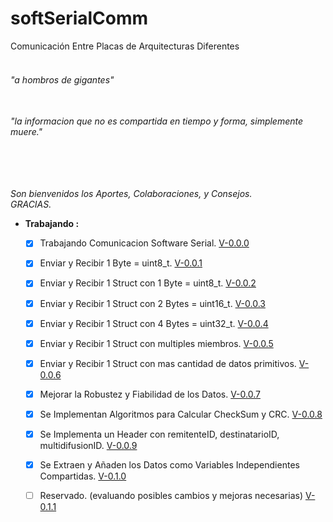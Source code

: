 # softSerialComm
Comunicación Entre Placas de Arquitecturas Diferentes 
  
###### <br> "a hombros de gigantes"  
###### <br>"la informacion que no es compartida en tiempo y forma, simplemente muere."  
###### <br>  

_Son bienvenidos los Aportes, Colaboraciones, y Consejos._  
_GRACIAS._  
  
  + __Trabajando :__  
    - [x] Trabajando Comunicacion Software Serial. [V-0.0.0](https://github.com/YoCharlyZ/softSerialComm/tree/887bb294da2a93624801aa9b457df3904cadd03a)  
    - [x] Enviar y Recibir 1 Byte = uint8_t. [V-0.0.1](https://github.com/YoCharlyZ/softSerialComm/tree/7a434fc2e448347123941b75455a69b3c336e96a)  
    - [x] Enviar y Recibir 1 Struct con 1 Byte = uint8_t. [V-0.0.2](https://github.com/YoCharlyZ/softSerialComm/tree/18c2fcd0e1deb2451b9af7b2064d4ec3ff305fda)  
    - [x] Enviar y Recibir 1 Struct con 2 Bytes = uint16_t. [V-0.0.3](https://github.com/YoCharlyZ/softSerialComm/tree/7cf0bfdd02d89aa4e187c9cc02cf86e6d8d6c69d)  
    - [x] Enviar y Recibir 1 Struct con 4 Bytes = uint32_t. [V-0.0.4](https://github.com/YoCharlyZ/softSerialComm/tree/c544f7bdef98ba38f00b83f5f4f0e7d0362cb146)  
    - [x] Enviar y Recibir 1 Struct con multiples miembros. [V-0.0.5](https://github.com/YoCharlyZ/softSerialComm/tree/15d5f5c5254ac4e6eac2c732f2015d3620aad8f0)  
    - [x] Enviar y Recibir 1 Struct con mas cantidad de datos primitivos. [V-0.0.6](https://github.com/YoCharlyZ/softSerialComm/tree/14a7c725aa79f98a9d7cfd7cac1b5d1be97c1671)  
    - [x] Mejorar la Robustez y Fiabilidad de los Datos. [V-0.0.7](https://github.com/YoCharlyZ/softSerialComm/tree/b039c206649030fab34b0191d344d7698cd7c501)  
    - [x] Se Implementan Algoritmos para Calcular CheckSum y CRC. [V-0.0.8](https://github.com/YoCharlyZ/softSerialComm/tree/e851ccc7cf4776808f693cebe5f48562ee6db417)  
    - [x] Se Implementa un Header con remitenteID, destinatarioID, multidifusionID. [V-0.0.9](https://github.com/YoCharlyZ/softSerialComm/tree/c91d917d4d309e035c1601fa0055fcb9134862db)  
    - [x] Se Extraen y Añaden los Datos como Variables Independientes Compartidas. [V-0.1.0](https://github.com/YoCharlyZ/softSerialComm/tree/4e0fa2e38cf7bce25eefcef01f6b50ce28c99af0)  
    - [ ] Reservado. (evaluando posibles cambios y mejoras necesarias) [V-0.1.1]()  
      
        
          
  